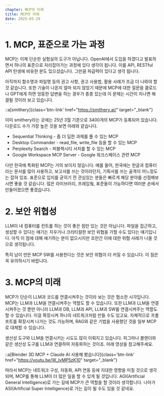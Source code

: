 ```yaml
---
chapter: MCP의 미래
title: MCP의 미래
date: 2025-03-29
---
```


# 1. MCP, 표준으로 가는 과정

MCP는 이제 단순한 실험실의 도구가 아닙니다. OpenAI에서 도입을 하겠다고 발표하면서 하나의 표준으로 자리잡아가는 과정에 있다 생각이 됩니다. 이를 API, RESTful API 탄생에 비유한 분도 있으셨습니다. 그만큼 파급력이 있다고 생각 됩니다.

아직까지 함수명과 파일명 등의 권고 사항, 권고 사용법, 활용 사례가 조금 더 나와야 할 것 같습니다. 또한 기술이 나온지 얼마 되지 않았기 때문에 MCP에 대한 질문을 클로드나 GPT에게 하면 엉뚱한 답변을 하는 경우가 종종 있는데 이 문제는 시간이 지나면 해결될 것이라 보고 있습니다.

::a[smithery]{class='btn-link' href="https://smithery.ai/" target="\_blank"}

이미 smithery라는 곳에는 25년 3월 기준으로 3400개의 MCP가 등록되어 있습니다. 다운로드 수가 가장 높은 것을 보면 아래와 같습니다.

* Sequential Thinking - 좀 더 딥한 과제를 풀 수 있는 MCP
* Desktop Commander - read_file, write_file 등을 할 수 있는 MCP
* Perplexity Search - 퍼블렉시티 서치를 할 수 있는 MCP
* Google Workspace MCP Server - Google 워크스페이스 관련 MCP

다만 한국에 특화된 MCP는 거의 보이지 않습니다. 예를 들어, 한국에는 한글과 컴퓨터라는 문서를 많이 사용하고, 보고서를 쓰는 것이라던지, 기획서를 쓰는 골격이 어느정도는 잡혀 있죠. 표준으로 입지를 굳히기 전 관심있는 분들은 빠르게 해당 분야를 선점해보시면 좋을 것 같습니다. 많은 라이브러리, 프레임웤, 표준들이 가능하다면 여러분 손에서 만들어졌으면 좋겠습니다.


# 2. 보안 위협성

LLM이 내 컴퓨터를 컨트롤 하는 것이 좋은 점만 있는 것은 아닙니다. 파일을 접근하고, 생성할 수 있다는 얘기는 지우거나 크리티컬한 보안 위협을 가할 수도 있다는 얘기입니다. 아직 이 점에 대해 얘기하는 분이 없으시지만 조만간 이에 대한 위협 사례가 나올 것으로 생각됩니다.

특히 남이 만든 MCP SW를 사용한다는 것은 보안 위협이 더 커질 수 있습니다. 이 점은 꼭 유의하시기 바랍니다.

# 3. MCP의 미래

MCP가 단순이 LLM과 코드를 연결시켜주는 것이라 보는 것은 협소한 시각입니다. MCP는 LLM과 LLM을 연결시켜주는 역할도 할 수 있습니다. 또한 LLM과 LLM을 연결시켜주는 것 뿐만 아니라 LLM과 DB, LLM과 API, LLM과 SW를 연결시켜주는 역할도 할 수 있습니다. 이걸 확장시켜 하나의 네트워크처럼 만들 수도 있고요. 자체적으로 프롬프트를 확장시켜 나가는 것도 가능하며, RAG와 같은 기법을 사용했던 것을 일부 MCP로 대체할 수 있습니다.

생산성 도구와 LLM을 연결시키는 시도도 많이 이뤄지고 있습니다. 피그마나 블렌더와 같은 생산성 도구를 LLM과 연결하여 자동화하는 것이죠. 아래 영상을 참고해주세요.

::a[Blender 3D MCP + Claude AI 사용해 봤습니다]{class='btn-link' href="https://youtu.be/W_lvMP5zK10" target="\_blank"}

따라서 MCP는 네트워크 구성, 자동화, API 연동 등에 지대한 영향을 미칠 것으로 생각되며, MCP를 통해 LLM이 더 많은 일을 할 수 있게 될 것입니다. AGI(Artificial General Intelligence)로 가는 길에 MCP가 큰 역할을 할 것이라 생각합니다. 나아가 ASI(Artificial Super Intelligence)로 가는 길이 될 수도 있을 것 같네요.